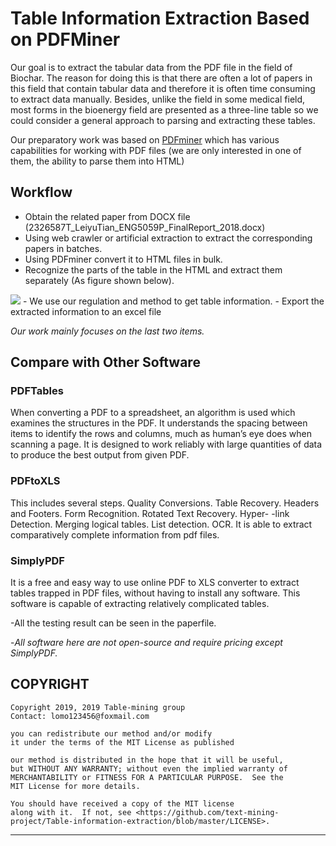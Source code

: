 # Table Information Extraction Based on PDFMiner

Our goal is to extract the tabular data from the PDF file in the field of Biochar. 
The reason for doing this is that there are often a lot of papers in this field that contain tabular data and therefore
it is often time consuming to extract data manually. Besides, unlike the field in some medical field,
most forms in the bioenergy field are presented as a three-line table so we could 
consider a general approach to parsing and extracting these tables.


Our preparatory work was based on [PDFminer](https://github.com/euske/pdfminer/) which 
has various capabilities for working with PDF files (we are only interested in one of them, the ability to parse them into HTML)

Workflow
---

- Obtain the related paper from DOCX file (2326587T_LeiyuTian_ENG5059P_FinalReport_2018.docx)
- Using web crawler or artificial extraction to extract the corresponding papers in batches.
- Using PDFminer convert it to HTML files in bulk.
- Recognize the parts of the table in the HTML and extract them separately (As figure shown below).
<img src='flow chart.png'>
- We use our regulation and method to get table information.
- Export the extracted information to an excel file


*Our work mainly focuses on the last two items.*

## Compare with Other Software

### PDFTables
  When converting a PDF to a spreadsheet, an algorithm is used which examines the structures in the PDF. It understands the spacing
  between items to identify the rows and columns, much as human’s eye does when scanning a page.  It is designed to work reliably with
  large quantities of data to produce the best output from given PDF. 
### PDFtoXLS
  This includes several steps. Quality Conversions. Table Recovery. Headers and Footers. Form Recognition. Rotated Text Recovery. Hyper-
  -link Detection. Merging logical tables. List detection. OCR. It is able to extract comparatively complete information from pdf files.
### SimplyPDF
  It is a free and easy way to use online PDF to XLS converter to extract tables trapped in PDF files, without having to install any
  software. This software is capable of extracting relatively complicated tables.
 
-All the testing result can be seen in the paperfile.


-*All software here are not open-source and require pricing except SimplyPDF.*




COPYRIGHT
-----------------------------------------------------------

    Copyright 2019, 2019 Table-mining group
    Contact: lomo123456@foxmail.com

    you can redistribute our method and/or modify
    it under the terms of the MIT License as published 

    our method is distributed in the hope that it will be useful,
    but WITHOUT ANY WARRANTY; without even the implied warranty of
    MERCHANTABILITY or FITNESS FOR A PARTICULAR PURPOSE.  See the
    MIT License for more details.

    You should have received a copy of the MIT license
    along with it.  If not, see <https://github.com/text-mining-project/Table-information-extraction/blob/master/LICENSE>.

-----------------------------------------------------------
